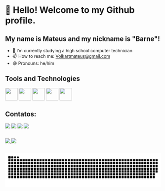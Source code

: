 # 👋 Hello! Welcome to my Github profile.
## My name is Mateus and my nickname is "Barne"!

- 🌱 I’m currently studying a high school computer technician
- 📫 How to reach me: Volkartmateus@gmail.com
- 😄 Pronouns: he/him

## Tools and Technologies
<img src="https://cdn.jsdelivr.net/gh/devicons/devicon/icons/html5/html5-original.svg" width="40" height="40"/> <img src="https://cdn.jsdelivr.net/gh/devicons/devicon/icons/css3/css3-original.svg" width="40" height="40"/> <img src="https://cdn.jsdelivr.net/gh/devicons/devicon/icons/godot/godot-original.svg" width="40" height="40" /> <img src="https://cdn.jsdelivr.net/gh/devicons/devicon/icons/javascript/javascript-original.svg" width="40" height="40" /> <img src="https://cdn.jsdelivr.net/gh/devicons/devicon/icons/c/c-original.svg" width="40" height="40" /> 

## Contatos:

<div>
<a href="https://www.youtube.com//channel/UCn8PrZw7Gv0UWd42qxJe_pAi" target="_blank"><img src="https://img.shields.io/badge/YouTube-FF0000?style=for-the-badge&logo=youtube&logoColor=white" target="_blank"></a>
<a href="https://instagram.com/m4teuzx" target="_blank"><img src="https://img.shields.io/badge/-Instagram-%23E4405F?style=for-the-badge&logo=instagram&logoColor=white" target="_blank"></a>
<a href = "mailto:Volkartmateus@gmail.com"><img src="https://img.shields.io/badge/Gmail-D14836?style=for-the-badge&logo=gmail&logoColor=white" target="_blank"></a>
<a href="https://www.linkedin.com/in/mateus-undefined-37323b252/" target="_blank"><img src="https://img.shields.io/badge/-LinkedIn-%230077B5?style=for-the-badge&logo=linkedin&logoColor=white" target="_blank"></a>   
</div>

##

<div>
<a href="https://github.com/Barnekkk">
<img height="150em" src="https://github-readme-stats.vercel.app/api/top-langs/?username=Barnekkk&layout=compact&langs_count=7&theme=dracula"/> <img height="150em" src="https://github-readme-stats.vercel.app/api?username=Barnekkk&show_icons=true&theme=dracula&include_all_commits=true&count_private=true"/>
</div>
 
 ##
 
![Snake animation](https://github.com/Barnekkk/Barnekkk/blob/output/github-contribution-grid-snake.svg)
